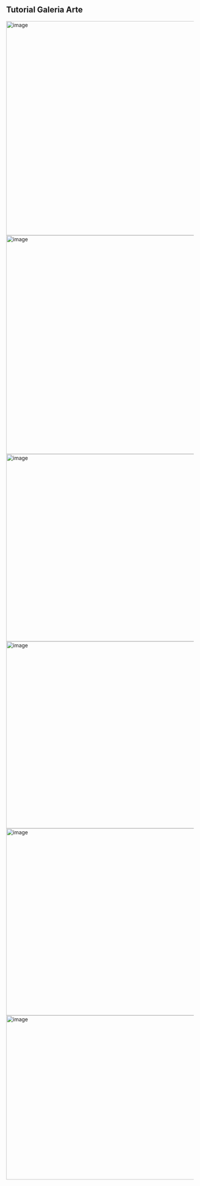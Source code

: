 ## Tutorial Galeria Arte

<img width="951" height="574" alt="image" src="https://github.com/user-attachments/assets/41f01f8c-9976-4ccd-b1b2-1fc3a4b4db7e" />
<img width="956" height="586" alt="image" src="https://github.com/user-attachments/assets/557dabad-02d6-4367-80b4-7cab3b47db5b" />
<img width="719" height="502" alt="image" src="https://github.com/user-attachments/assets/75da1a42-a23f-49ba-adb4-65d973af0fa4" />
<img width="744" height="501" alt="image" src="https://github.com/user-attachments/assets/40e7ff4e-8b30-489a-8c31-71de038cae5d" />
<img width="742" height="501" alt="image" src="https://github.com/user-attachments/assets/1ad38402-5b18-4727-84bb-96f91240bb77" />
<img width="741" height="440" alt="image" src="https://github.com/user-attachments/assets/dab7e4fa-94c4-4f51-8744-fc267b25dcc5" />


